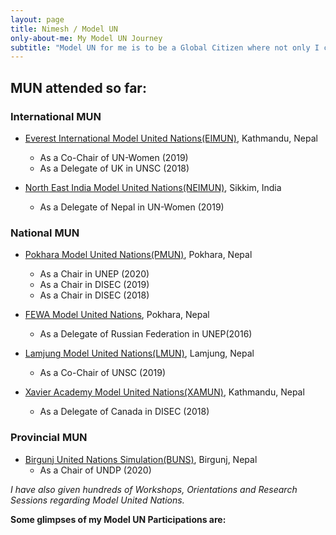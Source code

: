 ```yaml
---
layout: page
title: Nimesh / Model UN
only-about-me: My Model UN Journey
subtitle: "Model UN for me is to be a Global Citizen where not only I can roleplay as other country's diplomats but can represent it in a best way i could."
---
```


## MUN attended so far:
### International MUN
* [Everest International Model United Nations(EIMUN)](https://eimun.global/), Kathmandu, Nepal
    * As a Co-Chair of UN-Women (2019)
    * As a Delegate of UK in UNSC (2018)
    

* [North East India Model United Nations(NEIMUN)](http://www.neimun.org/), Sikkim, India
    * As a Delegate of Nepal in UN-Women (2019)

### National MUN
* [Pokhara Model United Nations(PMUN)](https://www.facebook.com/pokharamunofficial/), Pokhara, Nepal
    * As a Chair in UNEP (2020)
    * As a Chair in DISEC (2019)
    * As a Chair in DISEC (2018)

* [FEWA Model United Nations](https://www.facebook.com/ytspokhara/), Pokhara, Nepal
    * As a Delegate of Russian Federation in UNEP(2016)

* [Lamjung Model United Nations(LMUN)](https://www.facebook.com/YTSLamjung), Lamjung, Nepal
    * As a Co-Chair of UNSC (2019)

* [Xavier Academy Model United Nations(XAMUN)](http://xamun.org/), Kathmandu, Nepal
    * As a Delegate of Canada in DISEC (2018)

### Provincial MUN
* [Birgunj United Nations Simulation(BUNS)](https://www.facebook.com/birgunjunitednationssimulation/), Birgunj, Nepal
    * As a Chair of UNDP (2020)


_I have also given hundreds of Workshops, Orientations and Research Sessions regarding Model United Nations._



<Strong>Some glimpses of my Model UN Participations are:</Strong>
